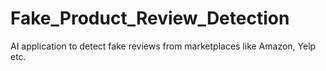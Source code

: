 # Fake_Product_Review_Detection
AI application to detect fake reviews from marketplaces like Amazon, Yelp etc.
